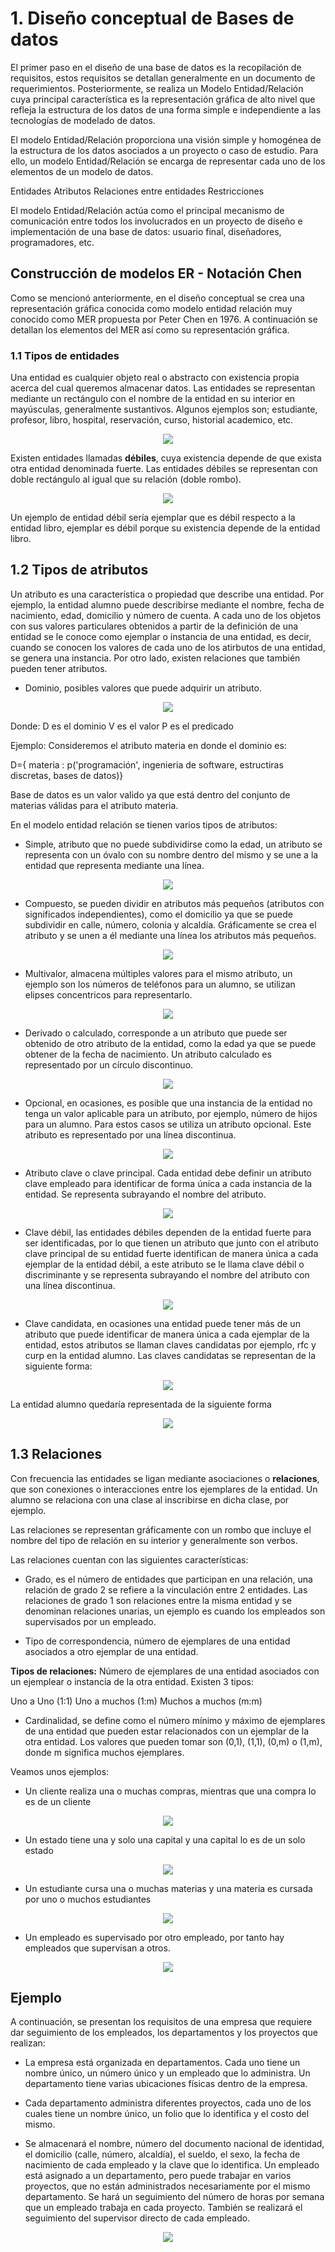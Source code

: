 # 1. Diseño conceptual de Bases de datos

El primer paso en el diseño de una base de datos es la recopilación de requisitos,
estos requisitos se detallan generalmente en un documento de requerimientos.
Posteriormente, se realiza un Modelo Entidad/Relación cuya principal característica
es la representación gráfica de alto nivel que refleja la estructura de los datos de
una forma simple e independiente a las tecnologías de modelado de datos.

El modelo Entidad/Relación proporciona una visión simple y homogénea de la estructura
de los datos asociados a un proyecto o caso de estudio. Para ello, un modelo
Entidad/Relación se encarga de representar cada uno de los elementos de un modelo de
datos.

Entidades
Atributos
Relaciones entre entidades
Restricciones

El modelo Entidad/Relación actúa como el principal mecanismo de comunicación entre
todos los involucrados en un proyecto de diseño e implementación de una base de datos:
usuario final, diseñadores, programadores, etc.

## Construcción de modelos ER - Notación Chen

Como se mencionó anteriormente, en el diseño conceptual se crea una representación
gráfica conocida como modelo
entidad relación muy conocido como MER propuesta por Peter Chen en 1976.
A continuación se detallan los elementos del MER así como su representación gráfica.

### 1.1 Tipos de entidades

Una entidad es cualquier objeto real o abstracto con existencia propia acerca del cual
queremos almacenar  datos. Las entidades se representan
mediante un rectángulo con el nombre de la entidad en su interior en mayúsculas,
generalmente sustantivos. Algunos ejemplos son; estudiante, profesor, libro, hospital,
reservación, curso, historial academico, etc.

<p align="center"><img src="img/entidad.png"/></p>

Existen entidades llamadas **débiles**, cuya existencia depende de que exista otra entidad
denominada fuerte. Las entidades débiles se representan con doble rectángulo al igual que
su relación (doble rombo).

<p align="center"><img src="img/entidad-debil.png"/></p>

Un ejemplo de entidad débil sería ejemplar que es débil respecto a la entidad libro,
ejemplar es débil porque su existencia depende de la entidad libro.

## 1.2 Tipos de atributos

Un atributo es una característica o propiedad que describe una entidad. Por ejemplo,
la entidad alumno puede describirse mediante el nombre, fecha de nacimiento, edad,
domicilio y número de cuenta. A cada uno de los objetos con sus valores particulares
obtenidos a partir de la definición de una entidad se le conoce como ejemplar o
instancia de una entidad, es decir, cuando se conocen los valores de cada uno de los
atirbutos de una entidad, se genera una instancia. Por otro lado, existen relaciones
que también pueden tener atributos.

* Dominio, posibles valores que puede adquirir un atributo.

<p align="center"><img src="img/dominio.png"/></p>

Donde:
    D es el dominio
    V es el valor
    P es el predicado

Ejemplo: Consideremos el atributo materia en donde el dominio es:

  D={ materia : p('programación', ingenieria de software, estructiras discretas,
      bases de datos)}

Base de datos es un valor valido ya que está dentro del conjunto de materias válidas
para el atributo materia.

En el modelo entidad relación se tienen varios tipos de atributos:

* Simple, atributo que no puede subdividirse como la edad, un atributo se representa
con un óvalo con su nombre dentro del mismo y se une a la entidad que representa
mediante una línea.

<p align="center"><img src="img/atributo-simple.png"/></p>

* Compuesto, se pueden dividir en atributos más pequeños (atributos con significados
independientes), como el domicilio ya que se puede subdividir en calle, número, colonia
y alcaldía. Gráficamente se crea el atributo y se unen a él mediante una línea los
atributos más pequeños.

<p align="center"><img src="img/atributo-compuesto.png"/></p>

* Multivalor, almacena múltiples valores para el mismo atributo, un ejemplo son los
números de teléfonos para un alumno, se utilizan elipses concentricos para
representarlo.

<p align="center"><img src="img/atributo-multivalor.png"/></p>

* Derivado o calculado, corresponde a un atributo que puede ser obtenido de otro
atributo de la entidad, como la edad ya que se puede obtener de la fecha de nacimiento.
Un atributo calculado es representado por un círculo discontinuo.

<p align="center"><img src="img/atributo-derivado.png"/></p>

* Opcional, en ocasiones, es posible que una instancia de la entidad no tenga un
valor aplicable para un atributo, por ejemplo, número de hijos para un alumno. Para
estos casos se utiliza un atributo opcional. Este atributo es representado por una
línea discontinua.

<p align="center"><img src="img/atributo-opcional.png"/></p>

* Atributo clave o clave principal. Cada entidad debe definir un atributo clave empleado
para identificar de forma única a cada instancia de la entidad. Se representa subrayando
el nombre del atributo.

<p align="center"><img src="img/atributo-clave.png"/></p>

* Clave débil, las entidades débiles dependen de la entidad fuerte para ser identificadas,
por lo que tienen un atributo que junto con el atributo clave principal
de su entidad fuerte identifican de manera única a cada ejemplar de la entidad débil,
a este atributo se le llama clave débil o discriminante y se representa subrayando el
nombre del atributo con una línea discontinua.

<p align="center"><img src="img/atributo-discriminante.png"/></p>

* Clave candidata, en ocasiones una entidad puede tener más de un atributo que puede
identificar de manera única a cada ejemplar de la entidad, estos atributos se llaman
claves candidatas por ejemplo, rfc y curp en la entidad alumno. Las claves candidatas
se representan de la siguiente forma:

<p align="center"><img src="img/clave-candidata.png"/></p>

La entidad alumno quedaría representada de la siguiente forma

<p align="center"><img src="img/entidad-alumno.png"/></p>

## 1.3 Relaciones

Con frecuencia las entidades se ligan mediante asociaciones o **relaciones**, que son
conexiones o interacciones entre los ejemplares de la entidad. Un alumno se relaciona
con una clase al inscribirse en dicha clase, por ejemplo.

Las relaciones se representan gráficamente con un rombo que incluye
el nombre del tipo de relación en su interior y generalmente son verbos.

Las relaciones cuentan con las siguientes características:

* Grado, es el número de entidades que participan en una relación, una relación de
grado 2 se refiere a la vinculación entre 2 entidades. Las relaciones de grado 1 son
relaciones entre la misma entidad y se denominan relaciones unarias, un ejemplo es
cuando los empleados son supervisados por un empleado.

* Tipo de correspondencia, número de ejemplares de una entidad asociados a otro
ejemplar de una entidad.

**Tipos de relaciones:** Número de ejemplares de una entidad asociados con un ejemplear o
instancia de la otra entidad. Existen 3 tipos:

Uno a Uno (1:1)
Uno a muchos (1:m)
Muchos a muchos (m:m)

* Cardinalidad, se define como el número mínimo y máximo de ejemplares de una entidad
que pueden estar relacionados con un ejemplar de la otra entidad. Los valores que pueden
tomar son (0,1), (1,1), (0,m) o (1,m), donde m significa muchos ejemplares.

Veamos unos ejemplos:

* Un cliente realiza una o muchas compras, mientras que una compra lo es de un cliente

<p align="center"><img src="img/relacion-uno-muchos2.png"/></p>

* Un estado tiene una y solo una capital y una capital lo es de un solo estado

<p align="center"><img src="img/relacion-uno-uno.png"/></p>

* Un estudiante cursa una o muchas materias y una materia es cursada por uno o muchos
estudiantes

<p align="center"><img src="img/relacion-muchos-muchos.png"/></p>

* Un empleado es supervisado por otro empleado, por tanto hay empleados que supervisan
a otros.

<p align="center"><img src="img/relacion-unaria.png"/></p>


## Ejemplo

A continuación, se presentan los requisitos de una empresa que requiere dar seguimiento
de los
empleados, los departamentos y los proyectos que realizan:

* La empresa está organizada en departamentos. Cada uno tiene un nombre único, un
número único y un
empleado que lo administra. Un departamento tiene varias ubicaciones físicas dentro
de la empresa.

* Cada departamento administra diferentes proyectos, cada uno de los cuales tiene un
nombre único, un folio que lo identifica y el costo del mismo.

* Se almacenará el nombre, número del documento nacional de identidad, el domicilio
(calle, número, alcaldía), el sueldo, el sexo, la fecha de nacimiento de cada empleado
y la clave que lo identifica. Un empleado está asignado a un departamento, pero puede
trabajar en varios proyectos, que no están administrados necesariamente por el mismo
departamento. Se hará un seguimiento del número de horas por semana que un empleado
trabaja en cada proyecto. También se realizará el seguimiento del supervisor directo
de cada empleado.


<p align="center"><img src="img/empresa.png"/></p>
















